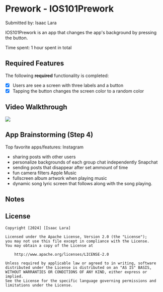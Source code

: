 # Prework - IOS101Prework

Submitted by: Isaac Lara

IOS101Prework is an app that changes the app's background by pressing the button. 

Time spent: 1 hour spent in total

## Required Features

The following **required** functionality is completed:

- [x] Users are see a screen with three labels and a button
- [x] Tapping the button changes the screen color to a random color
 
## Video Walkthrough

<div>
    <a href="https://www.loom.com/share/d1a16ab6d5b949799ee537e352a6a5cd">
    </a>
    <a href="https://www.loom.com/share/d1a16ab6d5b949799ee537e352a6a5cd">
      <img style="max-width:300px;" src="https://cdn.loom.com/sessions/thumbnails/d1a16ab6d5b949799ee537e352a6a5cd-c22119915bc45690-full-play.gif">
    </a>
  </div>

## App Brainstorming (Step 4)
Top favorite apps/features:
  Instagram
   - sharing posts with other users
   - personalize backgrounds of each group chat independently 
  Snapchat
   - sending posts that disappear after set ammount of time
   - fun camera filters
  Apple Music
   - fullscreen album artwork when playing music
   - dynamic song lyric screen that follows along with the song playing.
 
## Notes

## License

    Copyright [2024] [Isaac Lara]

    Licensed under the Apache License, Version 2.0 (the "License");
    you may not use this file except in compliance with the License.
    You may obtain a copy of the License at

        http://www.apache.org/licenses/LICENSE-2.0

    Unless required by applicable law or agreed to in writing, software
    distributed under the License is distributed on an "AS IS" BASIS,
    WITHOUT WARRANTIES OR CONDITIONS OF ANY KIND, either express or implied.
    See the License for the specific language governing permissions and
    limitations under the License.
